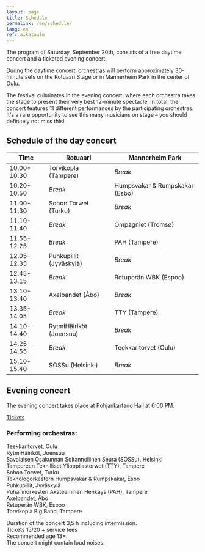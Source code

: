 ```yaml
---
layout: page
title: Schedule
permalink: /en/schedule/
lang: en
ref: aikataulu
---
```

The program of Saturday, September 20th, consists of a free daytime concert and a ticketed evening concert.

During the daytime concert, orchestras will perform approximately 30-minute sets on the Rotuaari Stage or in Mannerheim Park in the center of Oulu.

The festival culminates in the evening concert, where each orchestra takes the stage to present their very best 12-minute spectacle. In total, the concert features 11 different performances by the participating orchestras. It's a rare opportunity to see this many musicians on stage – you should definitely not miss this!



## Schedule of the day concert

|Time               | Rotuaari    | Mannerheim Park |
| ----              | ----------- | -----------         |
| 10.00-10.30       | Torvikopla (Tampere)         | *Break*      |
| 10.20-10.50       | *Break*        | Humpsvakar & Rumpskakar (Esbo)|
| 11.00-11.30       | Sohon Torwet (Turku)  | *Break*   |
| 11.10-11.40       | *Break*        | Ompagniet (Tromsø)|
| 11.55-12.25       | *Break*        | PAH (Tampere) |
| 12.05-12.35       | Puhkupillit (Jyväskylä)       | *Break*  |
| 12.45-13.15       | *Break*   | Retuperän WBK (Espoo) |
| 13.10-13.40       | Axelbandet (Åbo)      | *Break* |
| 13.35-14.05       | *Break*   | TTY (Tampere) |
| 14.10-14.40       | RytmiHäiriköt (Joensuu)       | *Break*  |
| 14.25-14.55       | *Break*     | Teekkaritorvet (Oulu) |
| 15.10-15.40       | SOSSu (Helsinki)      | *Break*  |

## Evening concert

The evening concert takes place at Pohjankartano Hall at 6:00 PM.

[Tickets](https://puhallusfestivaali.fi/en/tickets/)

### Performing orchestras:

Teekkaritorvet, Oulu <br>
RytmiHäiriköt, Joensuu <br>
Savolaisen Osakunnan Soitannollinen Seura (SOSSu), Helsinki <br>
Tampereen Teknilliset Ylioppilastorwet (TTY), Tampere<br>
Sohon Torwet, Turku<br>
Teknologorkestern Humpsvakar & Rumpskakar, Esbo<br>
Puhkupillit, Jyväskylä<br>
Puhallinorkesteri Akateeminen Henkäys (PAH), Tampere<br>
Axelbandet, Åbo<br>
Retuperän WBK, Espoo<br>
Torvikopla Big Band, Tampere<br>

Duration of the concert 3,5 h including intermission. <br>
Tickets 15/20 + service fees <br>
Recommended age 13+. <br>
The concert might contain loud noises. <br>
